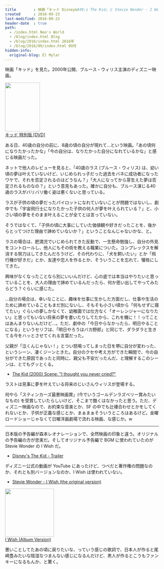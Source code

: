 ```yaml
---
title        : 映画「キッド Disney&#39;s The Kid」と Stevie Wonder - I Wish
created      : 2016-09-23
last-modified: 2016-09-23
header-date  : true
path:
  - /index.html Neo's World
  - /blog/index.html Blog
  - /blog/2016/index.html 2016年
  - /blog/2016/09/index.html 09月
hidden-info:
  original-blog: El Mylar
---
```


映画「キッド」を見た。2000年公開、ブルース・ウィリス主演のディズニー映画。

<div class="ad-amazon">
  <div class="ad-amazon-image">
    <a href="https://www.amazon.co.jp/dp/B000BKDRE0?tag=neos21-22&amp;linkCode=osi&amp;th=1&amp;psc=1">
      <img src="https://m.media-amazon.com/images/I/51E1ptok5kL._SL160_.jpg" width="114" height="160">
    </a>
  </div>
  <div class="ad-amazon-info">
    <div class="ad-amazon-title">
      <a href="https://www.amazon.co.jp/dp/B000BKDRE0?tag=neos21-22&amp;linkCode=osi&amp;th=1&amp;psc=1">キッド 特別版 [DVD]</a>
    </div>
  </div>
</div>

ある日、40歳の自分の前に、8歳の頃の自分が現れて…という映画。「あの頃何になりたかったかな」「今の自分は、なりたかった自分になれているかな」と感じる映画だった。

ネットで他人のレビューを見ると、「40歳のラス (ブルース・ウィリス) は、幼い頃の夢は叶えていないけど、いじめられっ子だった過去をバネに成功者になったワケで、それを否定されるのはどうなん？」「大人になってから芽生えた夢は否定されるものなの？」という意見もあった。確かに自分も、ブルース演じる40歳のラスがバリバリ働く姿は悪くないと思っている。

ラスが子供の頃の夢だったパイロットになれていないことが問題ではないし、劇中でも「宇宙飛行士になりたかった子供の何人が夢を叶えられている？」と、小さい頃の夢をそのまま叶えることが全てとは言っていない。

そうではなくて、「子供の頃に大事にしていた価値観や好きだったことを、後からとってつけた理由で諦めていないか？」ということなんじゃないかな、と。

ラスの場合は、肥満児でいじめられてきた反動で、一生懸命勉強し、自分の外見をコントロールし、他人にもその術を教える職業についた。コンプレックスを解消する努力はしてきたんだろうけど、その代わりに、「犬を飼いたい」とか「飛行機が好きだ」とか、友達や恋人を作るとか、そういうことを忘れて、犠牲にしてきた。

興味がなくなったことなら別にいいんだけど、心の底では本当はやりたいと思っていることを、大人の理由で諦めているんだったら、何か思い出してやってみたらどう？ぐらいに感じた。

…自分の場合は、幸いなことに、趣味を仕事に生かした方面だし、仕事や生活のために諦めていることもまだ別にないし、そもそも小さい頃から「何もせずに寝てたい」ぐらいの夢しかなくて、幼稚園では仕方なく「オーレンジャーになりたい」と思ってもいない将来の夢を書いたりしてたから、これを機に！！ってことはあんまりないんだけど…。ただ、劇中の「今日やらなかったら、明日やることになる」というセリフは、「明日やろうはバカ野郎」と同じで、ダラダラと生きてる今をハッとさせてくれる言葉だった。

父親が「泣くんじゃない！」とつい怒鳴ってしまった日を堺に自分が変わった、というシーン、凄くジーンときた。自分のクセや考え方ができた瞬間で、今の自分ができた原因であったと同時に、親父も不安だったんだ、と理解するこのシーンは、とてもグッとくる。

- [The Kid (2000) Scene: "I thought you never cried?"](https://youtube.com/watch?v=CJFThx0zVkU)

ラストは見事に夢を叶えている将来のじいさんウィリスが登場する。

何やら「スティンカーズ最悪映画賞」(今でいうゴールデンラズベリー賞みたいなもの) を受賞していたらしいけど、そこまで酷くはなかったと思う。ただ、ディズニー映画なので、お約束な音楽とか、SF の中でも辻褄合わせとかをしてくれないとか、子供が正義な感じとか、まぁまぁそういうところはあるけど。金曜ロードショーじゃなくて日曜洋画劇場で流れる映画、な感じか。w

-----

日本版の予告編が森本レオナレーションで、全然映画の印象と違う。オリジナルの予告編の方が忠実だ。そしてオリジナル予告編で BGM に使われていたのが Stevie Wonder の I Wish だ。

- [Disney's The Kid - Trailer](https://youtube.com/watch?v=D_ubwE3IJhY)

ディズニー公式の動画が YouTube にあったけど、つべだと著作権の問題なのか、それとも別バージョンなのか、I Wish は使われていない。

- [Stevie Wonder - I Wish (the original version)](https://youtube.com/watch?v=hYKYka-PNt0)

<div class="ad-amazon">
  <div class="ad-amazon-image">
    <a href="https://www.amazon.co.jp/dp/B00BKB18JK?tag=neos21-22&amp;linkCode=osi&amp;th=1&amp;psc=1">
      <img src="https://m.media-amazon.com/images/I/51NvL7k+c7L._SL160_.jpg" width="160" height="158">
    </a>
  </div>
  <div class="ad-amazon-info">
    <div class="ad-amazon-title">
      <a href="https://www.amazon.co.jp/dp/B00BKB18JK?tag=neos21-22&amp;linkCode=osi&amp;th=1&amp;psc=1">I Wish (Album Version)</a>
    </div>
  </div>
</div>

悪いことしてたあの頃に戻りたいな、っていう感じの歌詞で、日本人が作ると尾崎豊みたいな陰湿なつまんない感じになるんだけど、黒人が作るとこうもファンキーになるもんか、と驚く。
